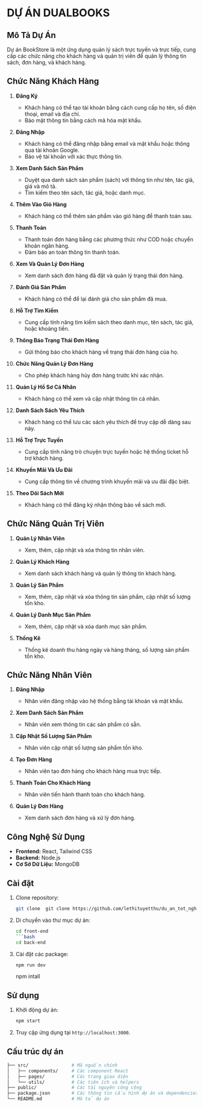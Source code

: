 # DỰ ÁN DUALBOOKS
## Mô Tả Dự Án
Dự án BookStore là một ứng dụng quản lý sách trực tuyến và trực tiếp, cung cấp các chức năng cho khách hàng và quản trị viên để quản lý thông tin sách, đơn hàng, và khách hàng.

## Chức Năng Khách Hàng
1. **Đăng Ký**
   - Khách hàng có thể tạo tài khoản bằng cách cung cấp họ tên, số điện thoại, email và địa chỉ.
   - Bảo mật thông tin bằng cách mã hóa mật khẩu.

2. **Đăng Nhập**
   - Khách hàng có thể đăng nhập bằng email và mật khẩu hoặc thông qua tài khoản Google.
   - Bảo vệ tài khoản với xác thực thông tin.

3. **Xem Danh Sách Sản Phẩm**
   - Duyệt qua danh sách sản phẩm (sách) với thông tin như tên, tác giả, giá và mô tả.
   - Tìm kiếm theo tên sách, tác giả, hoặc danh mục.

4. **Thêm Vào Giỏ Hàng**
   - Khách hàng có thể thêm sản phẩm vào giỏ hàng để thanh toán sau.

5. **Thanh Toán**
   - Thanh toán đơn hàng bằng các phương thức như COD hoặc chuyển khoản ngân hàng.
   - Đảm bảo an toàn thông tin thanh toán.

6. **Xem Và Quản Lý Đơn Hàng**
   - Xem danh sách đơn hàng đã đặt và quản lý trạng thái đơn hàng.

7. **Đánh Giá Sản Phẩm**
   - Khách hàng có thể để lại đánh giá cho sản phẩm đã mua.

8. **Hỗ Trợ Tìm Kiếm**
   - Cung cấp tính năng tìm kiếm sách theo danh mục, tên sách, tác giả, hoặc khoảng tiền.

9. **Thông Báo Trạng Thái Đơn Hàng**
   - Gửi thông báo cho khách hàng về trạng thái đơn hàng của họ.

10. **Chức Năng Quản Lý Đơn Hàng**
    - Cho phép khách hàng hủy đơn hàng trước khi xác nhận.

11. **Quản Lý Hồ Sơ Cá Nhân**
    - Khách hàng có thể xem và cập nhật thông tin cá nhân.

12. **Danh Sách Sách Yêu Thích**
    - Khách hàng có thể lưu các sách yêu thích để truy cập dễ dàng sau này.

13. **Hỗ Trợ Trực Tuyến**
    - Cung cấp tính năng trò chuyện trực tuyến hoặc hệ thống ticket hỗ trợ khách hàng.

14. **Khuyến Mãi Và Ưu Đãi**
    - Cung cấp thông tin về chương trình khuyến mãi và ưu đãi đặc biệt.

15. **Theo Dõi Sách Mới**
    - Khách hàng có thể đăng ký nhận thông báo về sách mới.

## Chức Năng Quản Trị Viên
1. **Quản Lý Nhân Viên**
   - Xem, thêm, cập nhật và xóa thông tin nhân viên.

2. **Quản Lý Khách Hàng**
   - Xem danh sách khách hàng và quản lý thông tin khách hàng.

3. **Quản Lý Sản Phẩm**
   - Xem, thêm, cập nhật và xóa thông tin sản phẩm, cập nhật số lượng tồn kho.

4. **Quản Lý Danh Mục Sản Phẩm**
   - Xem, thêm, cập nhật và xóa danh mục sản phẩm.

5. **Thống Kê**
   - Thống kê doanh thu hàng ngày và hàng tháng, số lượng sản phẩm tồn kho.

## Chức Năng Nhân Viên
1. **Đăng Nhập**
   - Nhân viên đăng nhập vào hệ thống bằng tài khoản và mật khẩu.

2. **Xem Danh Sách Sản Phẩm**
   - Nhân viên xem thông tin các sản phẩm có sẵn.

3. **Cập Nhật Số Lượng Sản Phẩm**
   - Nhân viên cập nhật số lượng sản phẩm tồn kho.

4. **Tạo Đơn Hàng**
   - Nhân viên tạo đơn hàng cho khách hàng mua trực tiếp.

5. **Thanh Toán Cho Khách Hàng**
   - Nhân viên tiến hành thanh toán cho khách hàng.

6. **Quản Lý Đơn Hàng**
   - Xem danh sách đơn hàng và xử lý đơn hàng.
## Công Nghệ Sử Dụng
- **Frontend:** React, Tailwind CSS
- **Backend:** Node.js
- **Cơ Sở Dữ Liệu:** MongoDB

## Cài đặt
1. Clone repository:
    ```bash
    git clone  git clone https://github.com/lethituyetthu/du_an_tot_nghiep.git
    ```
2. Di chuyển vào thư mục dự án:
    ```bash
    cd front-end 
    ```bash
    cd back-end
    ```
4. Cài đặt các package:
    ```bash
    npm run dev 
    ```
    npm intall 

## Sử dụng
1. Khởi động dự án:
    ```bash
    npm start
    ```
2. Truy cập ứng dụng tại `http://localhost:3000`.

## Cấu trúc dự án
```bash
├── src/                # Mã nguồn chính
│   ├── components/     # Các component React
│   ├── pages/          # Các trang giao diện
│   └── utils/          # Các tiện ích và helpers
├── public/             # Các tài nguyên công cộng
├── package.json        # Các thông tin cấu hình dự án và dependencies
└── README.md           # Mô tả dự án
